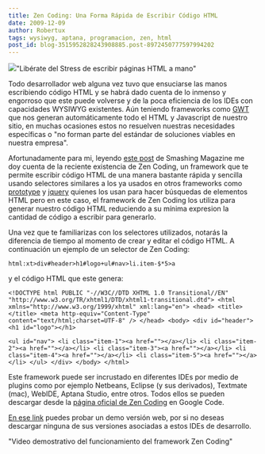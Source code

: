 ```yaml
---
title: Zen Coding: Una Forma Rápida de Escribir Código HTML
date: 2009-12-09
author: Robertux
tags: wysiwyg, aptana, programacion, zen, html
post_id: blog-3515952828243908885.post-8972450777597994202
---
```


[![](http://3.bp.blogspot.com/_jH77WNrMVRA/Sx8EzahcduI/AAAAAAAAGII/rnNPT-vXtq0/s400/zen.jpg)](http://3.bp.blogspot.com/_jH77WNrMVRA/Sx8EzahcduI/AAAAAAAAGII/rnNPT-vXtq0/s1600-h/zen.jpg)"Libérate del Stress de escribir páginas HTML a mano"

Todo desarrollador web alguna vez tuvo que ensuciarse las manos escribiendo código HTML y se habrá dado cuenta de lo inmenso y engorroso que este puede volverse y de la poca eficiencia de los IDEs con capacidades WYSIWYG existentes. Aún teniendo frameworks como [GWT](http://www.srbyte.com/2009/10/trabajando-con-google-web-toolkit-y.html) que nos generan automáticamente todo el HTML y Javascript de nuestro sitio, en muchas ocasiones estos no resuelven nuestras necesidades específicas o "no forman parte del estándar de soluciones viables en nuestra empresa".

Afortunadamente para mi, leyendo [este post](http://www.smashingmagazine.com/2009/11/21/zen-coding-a-new-way-to-write-html-code/) de Smashing Magazine me doy cuenta de la reciente existencia de Zen Coding, un framework que te permite escribir código HTML de una manera bastante rápida y sencilla usando selectores similares a los ya usados en otros frameworks como [prototype](http://www.prototypejs.org/) y [jquery](http://jquery.com/) quienes los usan para hacer búsquedas de elementos HTML pero en este caso, el framework de Zen Coding los utiliza para generar nuestro código HTML reduciendo a su mínima expresion la cantidad de código a escribir para generarlo.

Una vez que te familiarizas con los selectores utilizados, notarás la diferencia de tiempo al momento de crear y editar el código HTML. A continuación un ejemplo de un selector de Zen Coding:

```
html:xt>div#header>h1#logo+ul#nav>li.item-$*5>a

```

y el código HTML que este genera:

```
<!DOCTYPE html PUBLIC "-//W3C//DTD XHTML 1.0 Transitional//EN" "http://www.w3.org/TR/xhtml1/DTD/xhtml1-transitional.dtd"> <html xmlns="http://www.w3.org/1999/xhtml" xml:lang="en"> <head> <title></title> <meta http-equiv="Content-Type" content="text/html;charset=UTF-8" /> </head> <body> <div id="header"> <h1 id="logo"></h1>

<ul id="nav"> <li class="item-1"><a href=""></a></li> <li class="item-2"><a href=""></a></li> <li class="item-3"><a href=""></a></li> <li class="item-4"><a href=""></a></li> <li class="item-5"><a href=""></a></li> </ul> </div> </body> </html>

```

Este framework puede ser incrustado en diferentes IDEs por medio de plugins como por ejemplo Netbeans, Eclipse (y sus derivados), Textmate (mac), WebIDE, Aptana Studio, entre otros. Todos ellos se pueden descargar desde la [página oficial de Zen Coding](http://code.google.com/p/zen-coding/) en Google Code.

[En ese link](http://zen-coding.ru/demo/) puedes probar un demo versión web, por si no deseas descargar ninguna de sus versiones asociadas a estos IDEs de desarrollo.

"Video demostrativo del funcionamiento del framework Zen Coding"